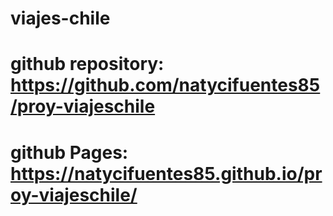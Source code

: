 # viajes-chile
# github repository: https://github.com/natycifuentes85/proy-viajeschile
# github Pages: https://natycifuentes85.github.io/proy-viajeschile/